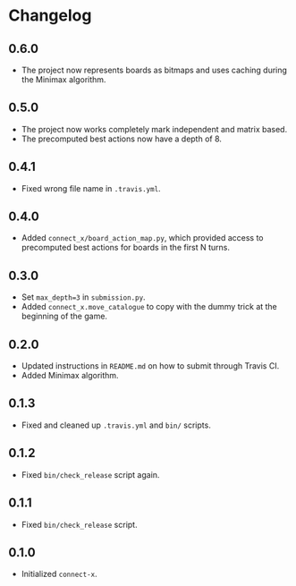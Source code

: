 # Changelog

## 0.6.0

- The project now represents boards as bitmaps and uses caching during the Minimax algorithm.

## 0.5.0

- The project now works completely mark independent and matrix based.
- The precomputed best actions now have a depth of 8.

## 0.4.1

- Fixed wrong file name in `.travis.yml`.

## 0.4.0

- Added `connect_x/board_action_map.py`, which provided access to precomputed best actions for boards in the first N turns.

## 0.3.0

- Set `max_depth=3` in `submission.py`.
- Added `connect_x.move_catalogue` to copy with the dummy trick at the beginning of the game.

## 0.2.0

- Updated instructions in `README.md` on how to submit through Travis CI.
- Added Minimax algorithm.

## 0.1.3

- Fixed and cleaned up `.travis.yml` and `bin/` scripts.

## 0.1.2

- Fixed `bin/check_release` script again.

## 0.1.1

- Fixed `bin/check_release` script.

## 0.1.0
- Initialized `connect-x`.

